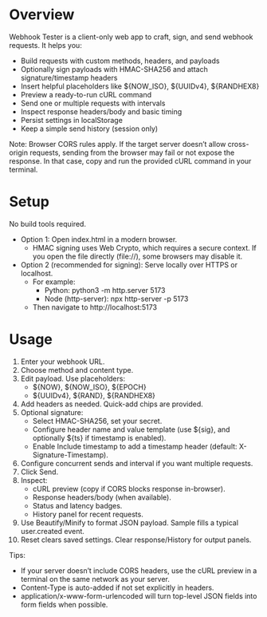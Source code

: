 # Overview
Webhook Tester is a client-only web app to craft, sign, and send webhook requests. It helps you:

- Build requests with custom methods, headers, and payloads
- Optionally sign payloads with HMAC-SHA256 and attach signature/timestamp headers
- Insert helpful placeholders like ${NOW_ISO}, ${UUIDv4}, ${RANDHEX8}
- Preview a ready-to-run cURL command
- Send one or multiple requests with intervals
- Inspect response headers/body and basic timing
- Persist settings in localStorage
- Keep a simple send history (session only)

Note: Browser CORS rules apply. If the target server doesn’t allow cross-origin requests, sending from the browser may fail or not expose the response. In that case, copy and run the provided cURL command in your terminal.

# Setup
No build tools required.

- Option 1: Open index.html in a modern browser.
  - HMAC signing uses Web Crypto, which requires a secure context. If you open the file directly (file://), some browsers may disable it.
- Option 2 (recommended for signing): Serve locally over HTTPS or localhost.
  - For example:
    - Python: python3 -m http.server 5173
    - Node (http-server): npx http-server -p 5173
  - Then navigate to http://localhost:5173

# Usage
1. Enter your webhook URL.
2. Choose method and content type.
3. Edit payload. Use placeholders:
   - ${NOW}, ${NOW_ISO}, ${EPOCH}
   - ${UUIDv4}, ${RAND}, ${RANDHEX8}
4. Add headers as needed. Quick-add chips are provided.
5. Optional signature:
   - Select HMAC-SHA256, set your secret.
   - Configure header name and value template (use ${sig}, and optionally ${ts} if timestamp is enabled).
   - Enable Include timestamp to add a timestamp header (default: X-Signature-Timestamp).
6. Configure concurrent sends and interval if you want multiple requests.
7. Click Send.
8. Inspect:
   - cURL preview (copy if CORS blocks response in-browser).
   - Response headers/body (when available).
   - Status and latency badges.
   - History panel for recent requests.
9. Use Beautify/Minify to format JSON payload. Sample fills a typical user.created event.
10. Reset clears saved settings. Clear response/History for output panels.

Tips:
- If your server doesn’t include CORS headers, use the cURL preview in a terminal on the same network as your server.
- Content-Type is auto-added if not set explicitly in headers.
- application/x-www-form-urlencoded will turn top-level JSON fields into form fields when possible.